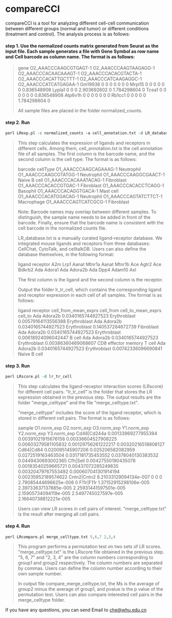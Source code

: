 compareCCI
===
compareCCI is a tool for analyzing different cell-cell communication between different groups (normal and tumor) or different conditions (treatment and control). The analysis process is as follows:

#### step 1. Use the normalized counts matrix generated from Seurat as the input file. Each sample generates a file with Gene Symbol as row name and Cell barcode as column name. The format is as follows:
>
>gene	O2_AAACCCAAGCGTGAGT-1	O2_AAACCCAAGTAAGAGG-1	O2_AAACCCACAACAAAGT-1	O2_AAACCCACACGTACTA-1	O2_AAACCCACATTGCTTT-1	O2_AAACCCATCAAGAGGC-1	O2_AAACCCATCATGAGAA-1
Gm19938	0	0	0	0	0	0	0
Mrpl15	0	0	0	0	0	0	0.836548908
Lypla1	0	0	0	2.903692602	0	1.784298604	0
Tcea1	0	0	0	0	0	0	0.836548908
Atp6v1h	0	0	0	0	0	0	0
Rb1cc1	0	0	0	0	0	1.784298604	0
>
>All sample files are placed in the folder normalized_counts.

#### step 2. Run
```perl
perl LRexp.pl -c normalized_counts -a cell_annotation.txt -d LR_database.txt
```
>
>This step calculates the expression of ligands and receptors in different cells. Among them, cell_annotation.txt is the cell annotation file of all samples. The first column is the barcode name, and the second column is the cell type. The format is as follows:
>
>barcode	cellType
O1_AAACCCAAGCAGAAAG-1	Neutrophil
O1_AAACCCAAGCGTATGG-1	Neutrophil
O1_AAACCCAAGGCGAACT-1	Naive B cell
O1_AAACCCACAAATACAG-1	Fibroblast
O1_AAACCCACACCGTGAC-1	Fibroblast
O1_AAACCCACACCTCAGG-1	Basophil
O1_AAACCCACAGGTGACA-1	Mast cell
O1_AAACCCACATGGACAG-1	Neutrophil
O1_AAACCCAGTATCTTCT-1	Macrophage
O1_AAACCCAGTCATCGCG-1	Fibroblast
>
>Note: Barcode names may overlap between different samples. To distinguish, the sample name needs to be added in front of the barcode. Finally, ensure that the barcode name is consistent with the cell barcode in the normalized counts file.
>
>LR_database.txt is a manually curated ligand-receptor database. We integrated mouse ligands and receptors from three databases: CellChat, CytoTalk, and celltalkDB. Users can also define the database themselves, in the following format:
>
>ligand	receptor
A2m	Lrp1
Aanat	Mtnr1a
Aanat	Mtnr1b
Ace	Agtr2
Ace	Bdkrb2
Ada	Adora1
Ada	Adora2b
Ada	Dpp4
Adam10	Axl
>
>The first column is the ligand and the second column is the receptor.
>
>Output the folder lr_tr_cell, which contains the corresponding ligand and receptor expression in each cell of all samples. The format is as follows:
>
>ligand	receptor	cell_from_mean_exprs	cell_from	cell_to_mean_exprs	cell_to
Ada	Adora2b	0.0340165744927523	Erythroblast	0.00579164113556388	Erythroblast
Ada	Adora2b	0.0340165744927523	Erythroblast	0.140537284672739	Fibroblast
Ada	Adora2b	0.0340165744927523	Erythroblast	0.00618924096042447	B cell
Ada	Adora2b	0.0340165744927523	Erythroblast	0.00386360469068607	CD8 effector memory T cell
Ada	Adora2b	0.0340165744927523	Erythroblast	0.00742336096690841	Naive B cell

#### step 3. Run
```perl
perl LRscore.pl -d lr_tr_cell
```
>
>This step calculates the ligand-receptor interaction scores (LRscore) for different cell pairs. "lr_tr_cell" is the folder that stores the LR expression obtained in the previous step. The output results are the folder "merge_celltype" and the file "merge_celltype.txt". 
>
>"merge_celltype" includes the score of the ligand receptor, which is stored in different cell pairs. The format is as follows:
>
>sample	O1.norm_exp	O2.norm_exp	O3.norm_exp	Y1.norm_exp	Y2.norm_exp	Y3.norm_exp
Cd48|Cd244a	0.00133969277955394	0.00391021915676158	0.00336604527908225	0.00603279581105832	0.00129756261222217	0.00320216518808127
Cd84|Cd84	0.020095145907206	0.025206582082959	0.0272519163463504	0.0317181735453552	0.0378040130383532	0.0449430693002365
Cfh|Sell	0.00427550190435078	0.00183540259665721	0.00437072285249835	0.00320479767553492	0.000607041301914194	0.00235952189574622
Cntn2|Cntn2	8.21033129094134e-007	0	0	0	2.79085444696625e-006	0
F11r|F11r	1.37152915298106e-005	2.39733637137885e-005	2.25931441597501e-005	2.15905734094119e-005	2.5497745027597e-005	2.16640738812221e-005
>
>Users can view LR scores in cell pairs of interest. "merge_celltype.txt" is the result after merging all cell pairs.



#### step 4. Run
```perl
perl LRcompare.pl merge_celltype.txt 5,6,7 2,3,4
```
>
>This program performs a permutation test on two sets of LR scores. "merge_celltype.txt" is the LRscore file obtained in the previous step. "5, 6, 7" and "2, 3, 4" are the column numbers corresponding to group1 and group2 respectively. The column numbers are separated by commas. Users can define the column number according to their own sample number.
>
>In output file compare_merge_celltype.txt, the Ms is the average of group2 minus the average of group1, and pvalue is the p value of the permutation test. Users can also compare interested cell pairs in the merge_celltype folder.
>

If you have any questions, you can send Email to <che@whu.edu.cn>
